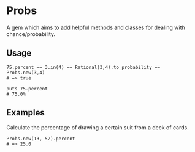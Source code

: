# Probs

A gem which aims to add helpful methods and classes for dealing with chance/probability.

## Usage

    75.percent == 3.in(4) == Rational(3,4).to_probability == Probs.new(3,4)
    # => true

    puts 75.percent
    # 75.0%

## Examples

Calculate the percentage of drawing a certain suit from a deck of cards.

    Probs.new(13, 52).percent
    # => 25.0
